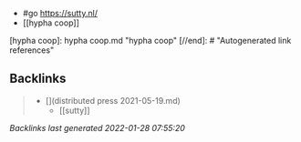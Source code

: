 - #go https://sutty.nl/
- [[hypha coop]]

[//begin]: # "Autogenerated link references for markdown compatibility"
[hypha coop]: hypha coop.md "hypha coop"
[//end]: # "Autogenerated link references"

## Backlinks

> - [](distributed press 2021-05-19.md)
>   - [[sutty]]

_Backlinks last generated 2022-01-28 07:55:20_
